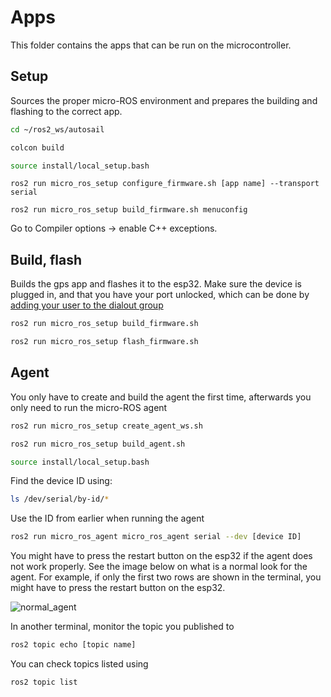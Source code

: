 # Apps
This folder contains the apps that can be run on the microcontroller.

## Setup
Sources the proper micro-ROS environment and prepares the building and flashing to the correct app.
```bash
cd ~/ros2_ws/autosail

colcon build

source install/local_setup.bash
```
```
ros2 run micro_ros_setup configure_firmware.sh [app name] --transport serial
```
```
ros2 run micro_ros_setup build_firmware.sh menuconfig
```
Go to Compiler options -> enable C++ exceptions.

## Build, flash
Builds the gps app and flashes it to the esp32. Make sure the device is plugged in, and that you have your port unlocked, which can be done by [adding your user to the dialout group](https://docs.espressif.com/projects/esp-idf/en/latest/esp32/get-started/establish-serial-connection.html#linux-dialout-group)
```bash
ros2 run micro_ros_setup build_firmware.sh

ros2 run micro_ros_setup flash_firmware.sh
```
## Agent

You only have to create and build the agent the first time, afterwards you only need to run the micro-ROS agent
```bash
ros2 run micro_ros_setup create_agent_ws.sh

ros2 run micro_ros_setup build_agent.sh

source install/local_setup.bash
```
Find the device ID using:
```bash
ls /dev/serial/by-id/*
```
Use the ID from earlier when running the agent
```bash
ros2 run micro_ros_agent micro_ros_agent serial --dev [device ID]
```
You might have to press the restart button on the esp32 if the agent does not work properly. See the image below on what is a normal look for the agent. For example, if only the first two rows are shown in the terminal, you might have to press the restart button on the esp32.

![normal_agent](https://user-images.githubusercontent.com/31732187/141467001-6a39c2ac-4bb9-48d2-903c-675f5fb736d9.png)

In another terminal, monitor the topic you published to
```bash
ros2 topic echo [topic name]
```
You can check topics listed using 
```bash
ros2 topic list
```